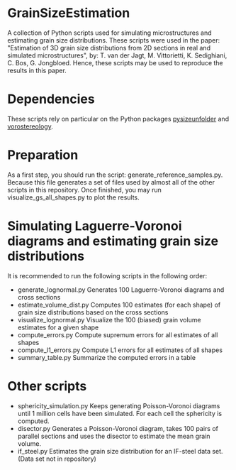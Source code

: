# GrainSizeEstimation
A collection of Python scripts used for simulating microstructures and estimating grain size distributions. These scripts were used in the paper: "Estimation of 3D grain size distributions from 2D sections in real and simulated microstructures", by: T. van der Jagt, M. Vittorietti, K. Sedighiani, C. Bos, G. Jongbloed. Hence, these scripts may be used to reproduce the results in this paper.

# Dependencies
These scripts rely on particular on the Python packages [pysizeunfolder](https://github.com/thomasvdj/pysizeunfolder) and [vorostereology](https://github.com/thomasvdj/vorostereology).

# Preparation
As a first step, you should run the script: generate_reference_samples.py. Because this file generates a set of files used by almost all of the other scripts in this repository.
Once finished, you may run visualize_gs_all_shapes.py to plot the results.

# Simulating Laguerre-Voronoi diagrams and estimating grain size distributions
It is recommended to run the following scripts in the following order:
- generate_lognormal.py Generates 100 Laguerre-Voronoi diagrams and cross sections
- estimate_volume_dist.py Computes 100 estimates (for each shape) of grain size distributions based on the cross sections
- visualize_lognormal.py Visualize the 100 (biased) grain volume estimates for a given shape
- compute_errors.py Compute supremum errors for all estimates of all shapes
- compute_l1_errors.py Compute L1 errors for all estimates of all shapes
- summary_table.py Summarize the computed errors in a table

# Other scripts
- sphericity_simulation.py Keeps generating Poisson-Voronoi diagrams until 1 million cells have been simulated. For each cell the sphericity is computed.
- disector.py Generates a Poisson-Voronoi diagram, takes 100 pairs of parallel sections and uses the disector to estimate the mean grain volume.
- if_steel.py Estimates the grain size distribution for an IF-steel data set. (Data set not in repository)

